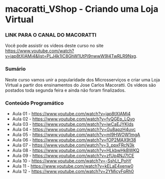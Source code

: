 # macoratti_VShop - Criando uma Loja Virtual

### LINK PARA O CANAL DO MACORATTI
Você pode assistir os vídeos deste curso no site https://www.youtube.com/watch?v=jap8tXIAMi4&list=PLJ4k1IC8GhW1UtPi9nwwW9l4TwRLR9Nxg.

### Sumário
Neste curso vamos unir a popularidade dos Microsserviços e criar uma Loja Virtual a partir dos ensinamentos do Jose Carlos Macoratti. Os vídeos são postados toda segunda feira e ainda não foram finalizados.

### Conteúdo Programático
* Aula 01 - https://www.youtube.com/watch?v=jap8tXIAMi4
* Aula 02 - https://www.youtube.com/watch?v=fyQGEp_LQyo
* Aula 03 - https://www.youtube.com/watch?v=iwCaEJYKIds
* Aula 04 - https://www.youtube.com/watch?v=Gu8apzH4uvc
* Aula 05 - https://www.youtube.com/watch?v=mI9HWOW1mgA
* Aula 06 - https://www.youtube.com/watch?v=fOP2MAX9t38
* Aula 07 - https://www.youtube.com/watch?v=3_ppxFRcN3k
* Aula 08 - https://www.youtube.com/watch?v=HLkbwHkBWKQ
* Aula 09 - https://www.youtube.com/watch?v=zfUp4NJ7ICE
* Aula 10 - https://www.youtube.com/watch?v=-SshLt_PohY
* Aula 11 - https://www.youtube.com/watch?v=kELaE4xenw0
* Aula 12 - https://www.youtube.com/watch?v=2YMicyFqRh0